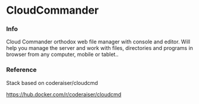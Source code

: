 # CloudCommander

### Info
 Cloud Commander orthodox web file manager with console and editor. Will help you manage the server and work with files, directories and programs in browser from any computer, mobile or tablet..

### Reference
 Stack based on coderaiser/cloudcmd
  
 https://hub.docker.com/r/coderaiser/cloudcmd


